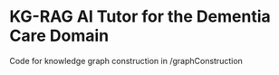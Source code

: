 # KG-RAG AI Tutor for the Dementia Care Domain

Code for knowledge graph construction in /graphConstruction
